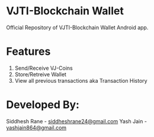 # VJTI-Blockchain Wallet

Official Repository of VJTI-Blockchain Wallet Android app.

# Features

1. Send/Receive VJ-Coins
2. Store/Retreive Wallet
3. View all previous transactions aka Transaction History


# Developed By:
Siddhesh Rane - siddheshrane24@gmail.com
Yash Jain - yashjain864@gmail.com
